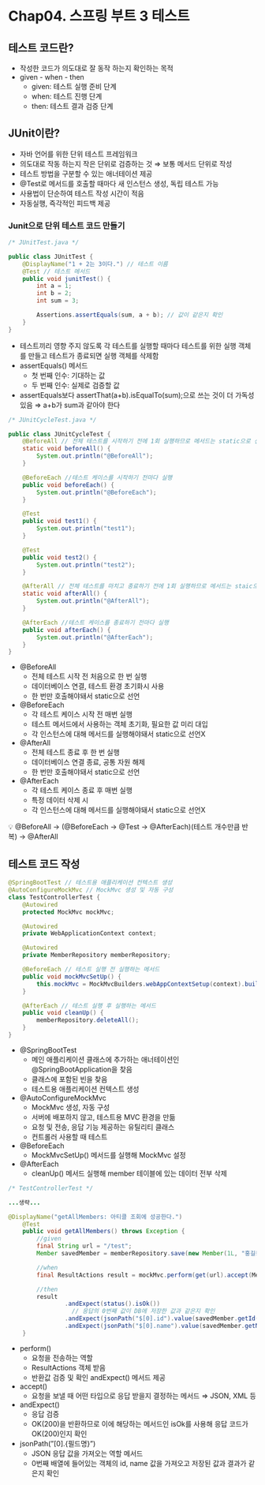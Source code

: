 # Chap04. 스프링 부트 3 테스트

## 테스트 코드란?

- 작성한 코드가 의도대로 잘 동작 하는지 확인하는 목적
- given - when - then
    - given: 테스트 실행 준비 단계
    - when: 테스트 진행 단계
    - then: 테스트 결과 검증 단계

## JUnit이란?

- 자바 언어를 위한 단위 테스트 프레임워크
- 의도대로 작동 하는지 작은 단위로 검증하는 것
⇒ 보통 메서드 단위로 작성
- 테스트 방법을 구분할 수 있는 애너테이션 제공
- @Test로 메서드를 호출할 때마다 새 인스턴스 생성, 독립 테스트 가능
- 사용법이 단순하여 테스트 작성 시간이 적음
- 자동실행, 즉각적인 피드백 제공

### Junit으로 단위 테스트 코드 만들기

```java
/* JUnitTest.java */

public class JUnitTest {
    @DisplayName("1 + 2는 3이다.") // 테스트 이름
    @Test // 테스트 메서드
    public void junitTest() {
        int a = 1;
        int b = 2;
        int sum = 3;

        Assertions.assertEquals(sum, a + b); // 값이 같은지 확인
    }
}
```

- 테스트끼리 영향 주지 않도록 각 테스트를 실행할 때마다 테스트를 위한 실행 객체를 만들고 테스트가 종료되면 실행 객체를 삭제함
- assertEquals() 메서드
    - 첫 번째 인수: 기대하는 값
    - 두 번째 인수: 실제로 검증할 값
- assertEquals보다 assertThat(a+b).isEqualTo(sum);으로 쓰는 것이 더 가독성있음 ⇒ a+b가 sum과 같아야 한다

```java
/* JUnitCycleTest.java */

public class JUnitCycleTest {
    @BeforeAll // 전체 테스트를 시작하기 전에 1회 실행하므로 메서드는 static으로 선언
    static void beforeAll() {
        System.out.println("@BeforeAll");
    }

    @BeforeEach //테스트 케이스를 시작하기 전마다 실행
    public void beforeEach() {
        System.out.println("@BeforeEach");
    }

    @Test
    public void test1() {
        System.out.println("test1");
    }

    @Test
    public void test2() {
        System.out.println("test2");
    }

    @AfterAll // 전체 테스트를 마치고 종료하기 전에 1회 실행하므로 메서드는 staic으로 선언
    static void afterAll() {
        System.out.println("@AfterAll");
    }

    @AfterEach //테스트 케이스를 종료하기 전마다 실행
    public void afterEach() {
        System.out.println("@AfterEach");
    }
}
```

- @BeforeAll
    - 전체 테스트 시작 전 처음으로 한 번 실행
    - 데이터베이스 연결, 테스트 환경 초기화시 사용
    - 한 번만 호출해야돼서 static으로 선언
- @BeforeEach
    - 각 테스트 케이스 시작 전 매번 실행
    - 테스트 메서드에서 사용하는 객체 초기화, 필요한 값 미리 대입
    - 각 인스턴스에 대해 메서드를 실행해야돼서 static으로 선언X
- @AfterAll
    - 전체 테스트 종료 후 한 번 실행
    - 데이터베이스 연결 종료, 공통 자원 해제
    - 한 번만 호출해야돼서 static으로 선언
- @AfterEach
    - 각 테스트 케이스 종료 후 매번 실행
    - 특정 데이터 삭제 시
    - 각 인스턴스에 대해 메서드를 실행해야돼서 static으로 선언X

<aside>
💡 @BeforeAll → (@BeforeEach → @Test → @AfterEach)(테스트 개수만큼 반복) → @AfterAll

</aside>

## 테스트 코드 작성

```java
@SpringBootTest // 테스트용 애플리케이션 컨텍스트 생성
@AutoConfigureMockMvc // MockMvc 생성 및 자동 구성
class TestControllerTest { 
    @Autowired
    protected MockMvc mockMvc;

    @Autowired
    private WebApplicationContext context;

    @Autowired
    private MemberRepository memberRepository;

    @BeforeEach // 테스트 실행 전 실행하는 메서드
    public void mockMvcSetUp() {
        this.mockMvc = MockMvcBuilders.webAppContextSetup(context).build();
    }

    @AfterEach // 테스트 실행 후 실행하는 메서드
    public void cleanUp() {
        memberRepository.deleteAll();
    }
}
```

- @SpringBootTest
    - 메인 애플리케이션 클래스에 추가하는 애너테이션인 @SpringBootApplication을 찾음
    - 클래스에 포함된 빈을 찾음
    - 테스트용 애플리케이션 컨텍스트 생성
- @AutoConfigureMockMvc
    - MockMvc 생성, 자동 구성
    - 서버에 배포하지 않고, 테스트용 MVC 환경을 만듦
    - 요청 및 전송, 응답 기능 제공하는 유틸리티 클래스
    - 컨트롤러 사용할 때 테스트
- @BeforeEach
    - MockMvcSetUp() 메서드를 실행해 MockMvc 설정
- @AfterEach
    - cleanUp() 메서드 실행해 member 테이블에 있는 데이터 전부 삭제

```java
/* TestControllerTest */

...생략...

@DisplayName("getAllMembers: 아티클 조회에 성공한다.")
    @Test
    public void getAllMembers() throws Exception {
        //given
        final String url = "/test";
        Member savedMember = memberRepository.save(new Member(1L, "홍길동"));

        //when
        final ResultActions result = mockMvc.perform(get(url).accept(MediaType.APPLICATION_JSON));

        //then
        result
                .andExpect(status().isOk())
                  // 응답의 0번째 값이 DB에 저장한 값과 같은지 확인
                .andExpect(jsonPath("$[0].id").value(savedMember.getId()))
                .andExpect(jsonPath("$[0].name").value(savedMember.getName()));
    }
```

- perform()
    - 요청을 전송하는 역할
    - ResultActions 객체 받음
    - 반환값 검증 및 확인 andExpect() 메서드 제공
- accept()
    - 요청을 보낼 때 어떤 타입으로 응답 받을지 결정하는 메서드
    ⇒ JSON, XML 등
- andExpect()
    - 응답 검증
    - OK(200)을 반환하므로 이에 해당하는 메서드인 isOk를 사용해 응답 코드가 OK(200)인지 확인
- jsonPath(”$[0].${필드명}”)
    - JSON 응답 값을 가져오는 역할 메서드
    - 0번째 배열에 들어있는 객체의 id, name 값을 가져오고 저장된 값과 결과가 같은지 확인
